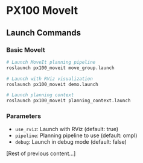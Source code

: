 # PX100 MoveIt

## Launch Commands

### Basic MoveIt
```bash
# Launch MoveIt planning pipeline
roslaunch px100_moveit move_group.launch

# Launch with RViz visualization
roslaunch px100_moveit demo.launch

# Launch planning context
roslaunch px100_moveit planning_context.launch
```

### Parameters
- `use_rviz`: Launch with RViz (default: true)
- `pipeline`: Planning pipeline to use (default: ompl)
- `debug`: Launch in debug mode (default: false)

[Rest of previous content...]